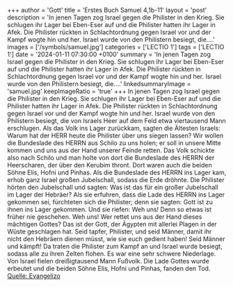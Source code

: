 +++
author = 'Gott'
title = 'Erstes Buch Samuel 4,1b-11'
layout = 'post'
description = 'In jenen Tagen zog Israel gegen die Philister in den Krieg. Sie schlugen ihr Lager bei Eben-Eser auf und die Philister hatten ihr Lager in Afek. Die Philister rückten in Schlachtordnung gegen Israel vor und der Kampf wogte hin und her. Israel wurde von den Philistern besiegt, die....'
images = ['/symbols/samuel.jpg']
categories = ['LECTIO 1']
tags = ['LECTIO 1']
date = '2024-01-11 07:30:00 +0100'
summary = 'In jenen Tagen zog Israel gegen die Philister in den Krieg. Sie schlugen ihr Lager bei Eben-Eser auf und die Philister hatten ihr Lager in Afek. Die Philister rückten in Schlachtordnung gegen Israel vor und der Kampf wogte hin und her. Israel wurde von den Philistern besiegt, die....'
linkedsummaryImage = 'samuel.jpg'
keepImageRatio = 'true'
+++
In jenen Tagen zog Israel gegen die Philister in den Krieg. Sie schlugen ihr Lager bei Eben-Eser auf und die Philister hatten ihr Lager in Afek.
Die Philister rückten in Schlachtordnung gegen Israel vor und der Kampf wogte hin und her. Israel wurde von den Philistern besiegt, die von Israels Heer auf dem Feld etwa viertausend Mann erschlugen.<!--more-->
Als das Volk ins Lager zurückkam, sagten die Ältesten Israels: Warum hat der HERR heute die Philister über uns siegen lassen? Wir wollen die Bundeslade des HERRN aus Schilo zu uns holen; er soll in unsere Mitte kommen und uns aus der Hand unserer Feinde retten.
Das Volk schickte also nach Schilo und man holte von dort die Bundeslade des HERRN der Heerscharen, der über den Kerubim thront. Dort waren auch die beiden Söhne Elis, Hofni und Pinhas.
Als die Bundeslade des HERRN ins Lager kam, erhob ganz Israel großen Jubelschall, sodass die Erde dröhnte.
Die Philister hörten den Jubelschall und sagten: Was ist das für ein großer Jubelschall im Lager der Hebräer? Als sie erfuhren, dass die Lade des HERRN ins Lager gekommen sei,
fürchteten sich die Philister; denn sie sagten: Gott ist zu ihnen ins Lager gekommen. Und sie riefen: Weh uns! Denn so etwas ist früher nie geschehen.
Weh uns! Wer rettet uns aus der Hand dieses mächtigen Gottes? Das ist der Gott, der Ägypten mit allerlei Plagen in der Wüste geschlagen hat.
Seid tapfer, Philister, und seid Männer, damit ihr nicht den Hebräern dienen müsst, wie sie euch gedient haben! Seid Männer und kämpft!
Da traten die Philister zum Kampf an und Israel wurde besiegt, sodass alle zu ihren Zelten flohen. Es war eine sehr schwere Niederlage. Von Israel fielen dreißigtausend Mann Fußvolk.
Die Lade Gottes wurde erbeutet und die beiden Söhne Elis, Hofni und Pinhas, fanden den Tod.<br> [Quelle: Evangelizo](https://evangeliumtagfuertag.org/DE/gospel)